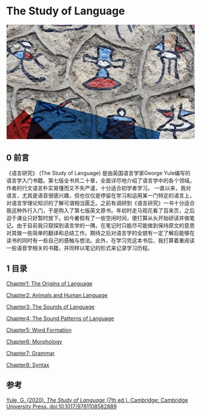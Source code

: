 # The Study of Language

![cover](assets/cover.png)

## 0 前言
《语言研究》 (The Study of Language) 是由英国语言学家George Yule编写的语言学入门书籍。第七版全书共二十章，全面详尽地介绍了语言学中的各个领域。作者的行文语言朴实易懂而又不失严谨，十分适合初学者学习。
一直以来，我对语言，尤其是语音很感兴趣，但也仅仅是停留在学习和运用某一门特定的语言上，对语言学理论知识的了解可谓相当匮乏。之前有调研到《语言研究》一书十分适合我这种外行入门，于是购入了第七版英文原书。年初时走马观花看了百来页，之后迫于课业只好暂时放下。如今暑假有了一些空闲时间，便打算从头开始研读并做笔记。由于目前我只窥探到语言学的一隅，在笔记时只能尽可能做到保持原文的意思对其做一些简单的翻译和总结工作。期待之后对语言学的全貌有一定了解后能够在读书的同时有一些自己的感触与想法。此外，在学习完这本书后，我打算着重阅读一些语音学相关的书籍，并同样以笔记的形式来记录学习历程。

## 1 目录

[Chapter1: The Origins of Language](01-the-origins-of-language/01-the-rrigins-of-language.md)

[Chapter2: Animals and Human Language](02-animals-and-human-language/02-animals-and-human-language.md)

[Chapter3: The Sounds of Language](03-the-sounds-of-language/03-the-sounds-of-language.md)

[Chapter4: The Sound Patterns of Language](04-the-sound-patterns-of-language/04-the-sound-patterns-of-language.md)

[Chapter5: Word Formation](05-word-formation/05-word-formation.md)

[Chapter6: Morphology](06-morphology/06-morphology.md)

[Chapter7: Grammar](07-grammar/07-Grammar.md)

[Chapter8: Syntax](08-syntax/08-syntax.md)


## 参考

[Yule, G. (2020). *The Study of Language* (7th ed.). Cambridge: Cambridge University Press. doi:10.1017/9781108582889](https://www.cambridge.org/highereducation/books/study-of-language/433B949839A5A6F915EC185657564B16#overview)